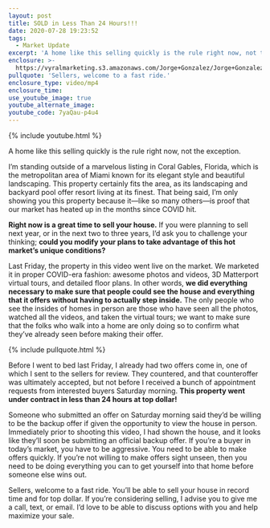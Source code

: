 ```yaml
---
layout: post
title: SOLD in Less Than 24 Hours!!!
date: 2020-07-28 19:23:52
tags:
  - Market Update
excerpt: 'A home like this selling quickly is the rule right now, not the exception.'
enclosure: >-
  https://vyralmarketing.s3.amazonaws.com/Jorge+Gonzalez/Jorge+Gonzalez+Hot+Market.mp4
pullquote: 'Sellers, welcome to a fast ride.'
enclosure_type: video/mp4
enclosure_time:
use_youtube_image: true
youtube_alternate_image:
youtube_code: 7yaQau-p4u4
---
```


{% include youtube.html %}

A home like this selling quickly is the rule right now, not the exception.

I’m standing outside of a marvelous listing in Coral Gables, Florida, which is the metropolitan area of Miami known for its elegant style and beautiful landscaping. This property certainly fits the area, as its landscaping and backyard pool offer resort living at its finest. That being said, I’m only showing you this property because it—like so many others—is proof that our market has heated up in the months since COVID hit.&nbsp;

**Right now is a great time to sell your house.** If you were planning to sell next year, or in the next two to three years, I’d ask you to challenge your thinking; **could you modify your plans to take advantage of this hot market’s unique conditions?&nbsp;**

Last Friday, the property in this video went live on the market. We marketed it in proper COVID-era fashion: awesome photos and videos, 3D Matterport virtual tours, and detailed floor plans. In other words, **we did everything necessary to make sure that people could see the house and everything that it offers without having to actually step inside.** The only people who see the insides of homes in person are those who have seen all the photos, watched all the videos, and taken the virtual tours; we want to make sure that the folks who walk into a home are only doing so to confirm what they’ve already seen before making their offer.

{% include pullquote.html %}

Before I went to bed last Friday, I already had two offers come in, one of which I sent to the sellers for review. They countered, and that counteroffer was ultimately accepted, but not before I received a bunch of appointment requests from interested buyers Saturday morning. **This property went under contract in less than 24 hours at top dollar\!**

Someone who submitted an offer on Saturday morning said they’d be willing to be the backup offer if given the opportunity to view the house in person. Immediately prior to shooting this video, I had shown the house, and it looks like they’ll soon be submitting an official backup offer. If you’re a buyer in today’s market, you have to be aggressive. You need to be able to make offers quickly. If you’re not willing to make offers sight unseen, then you need to be doing everything you can to get yourself into that home before someone else wins out.&nbsp;

Sellers, welcome to a fast ride. You’ll be able to sell your house in record time and for top dollar. If you’re considering selling, I advise you to give me a call, text, or email. I’d love to be able to discuss options with you and help maximize your sale.